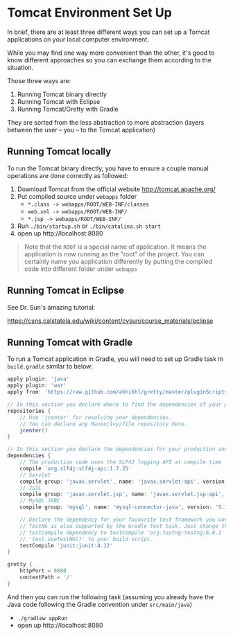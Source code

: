 # Tomcat Environment Set Up

In brief, there are at least three different ways you can set up a Tomcat
applications on your local computer environment.

While you may find one way more convenient than the other, it's good to know
different approaches so you can exchange them according to the situation.

Those three ways are:

1. Running Tomcat binary directly
2. Running Tomcat with Eclipse
3. Running Tomcat/Gretty with Gradle

They are sorted from the less abstraction to more abstraction (layers between the
user – you – to the Tomcat application)

## Running Tomcat locally

To run the Tomcat binary directly, you have to ensure a couple manual operations
are done correctly as followed:

1. Download Tomcat from the official website http://tomcat.apache.org/
2. Put compiled source under `webapps` folder
    * `*.class -> webapps/ROOT/WEB-INF/classes`
    * `web.xml -> webapps/ROOT/WEB-INF/`
    * `*.jsp -> webapps/ROOT/WEB-INF/`
3. Run `./bin/startup.sh` or `./bin/catalina.sh start`
4. open up http://localhost:8080

> Note that the `ROOT` is a special name of application. It means the application
> is now running as the "root" of the project. You can certainly name you
> application differently by putting the compiled code into different folder
> under `webapps`

## Running Tomcat in Eclipse

See Dr. Sun's amazing tutorial:

https://csns.calstatela.edu/wiki/content/cysun/course_materials/eclipse

## Running Tomcat with Gradle

To run a Tomcat application in Gradle, you will need to set up Gradle task in
`build.gradle` similar to below:

```gradle
apply plugin: 'java'
apply plugin: 'war'
apply from: 'https://raw.github.com/akhikhl/gretty/master/pluginScripts/gretty.plugin'

// In this section you declare where to find the dependencies of your project
repositories {
    // Use 'jcenter' for resolving your dependencies.
    // You can declare any Maven/Ivy/file repository here.
    jcenter()
}

// In this section you declare the dependencies for your production and test code
dependencies {
    // The production code uses the SLF4J logging API at compile time
    compile 'org.slf4j:slf4j-api:1.7.25'
    // Servlet
    compile group: 'javax.servlet', name: 'javax.servlet-api', version: '3.1.0'
    // JSTL
    compile group: 'javax.servlet.jsp', name: 'javax.servlet.jsp-api', version: '2.3.1'
    // MySQL JDBC
    compile group: 'mysql', name: 'mysql-connector-java', version: '5.1.45'

    // Declare the dependency for your favourite test framework you want to use in your tests.
    // TestNG is also supported by the Gradle Test task. Just change the
    // testCompile dependency to testCompile 'org.testng:testng:6.8.1' and add
    // 'test.useTestNG()' to your build script.
    testCompile 'junit:junit:4.12'
}

gretty {
    httpPort = 8080
    contextPath = '/'
}
```

And then you can run the following task (assuming you already have the Java code
following the Gradle convention under `src/main/java`)

* `./gradlew appRun`
* open up http://localhost:8080


